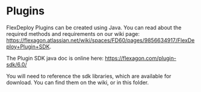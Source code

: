 # Plugins
FlexDeploy Plugins can be created using Java. You can read about the required methods and requirements on our wiki page: https://flexagon.atlassian.net/wiki/spaces/FD60/pages/9856634917/FlexDeploy+Plugin+SDK.

The Plugin SDK java doc is online here: https://flexagon.com/plugin-sdk/6.0/

You will need to reference the sdk libraries, which are available for download. You can find them on the wiki, or in this folder.